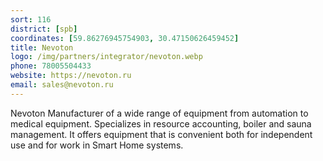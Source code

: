 ```yaml
---
sort: 116
district: [spb]
coordinates: [59.86276945754903, 30.47150626459452]
title: Nevoton
logo: /img/partners/integrator/nevoton.webp
phone: 78005504433
website: https://nevoton.ru
email: sales@nevoton.ru
---
```


Nevoton Manufacturer of a wide range of equipment from automation to medical equipment. Specializes in resource accounting, boiler and sauna management. It offers equipment that is convenient both for independent use and for work in Smart Home systems.
